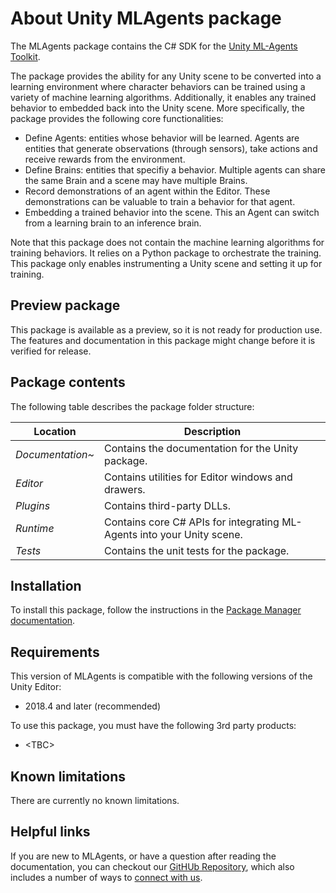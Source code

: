 # About Unity MLAgents package

The MLAgents package contains the C# SDK for the
[Unity ML-Agents Toolkit](https://github.com/Unity-Technologies/ml-agents).

The package provides the ability for any Unity scene to be converted into a learning environment where
character behaviors can be trained using a variety of machine learning algorithms. Additionally, it enables
any trained behavior to embedded back into the Unity scene. More specifically, the package provides the
following core functionalities:
* Define Agents: entities whose behavior will be learned. Agents are entities
that generate observations (through sensors), take actions and receive rewards from the environment.
* Define Brains: entities that specifiy a behavior. Multiple agents can share the same Brain and a scene may
have multiple Brains.
* Record demonstrations of an agent within the Editor. These demonstrations can be valuable to train a behavior for that agent.
* Embedding a trained behavior into the scene. This an Agent can switch from a learning brain to an inference brain.

Note that this package does not contain the machine learning algorithms for training behaviors. It relies on a Python
package to orchestrate the training. This package only enables instrumenting a Unity scene and setting it up for training.

## Preview package
This package is available as a preview, so it is not ready for production use. The features and documentation in this package might change before it is verified for release.


## Package contents

The following table describes the package folder structure:

|**Location**|**Description**|
|---|---|
|*Documentation~*|Contains the documentation for the Unity package.|
|*Editor*|Contains utilities for Editor windows and drawers.|
|*Plugins*|Contains third-party DLLs.|
|*Runtime*|Contains core C# APIs for integrating ML-Agents into your Unity scene. |
|*Tests*|Contains the unit tests for the package.|

<a name="Installation"></a>

## Installation

To install this package, follow the instructions in the [Package Manager documentation](https://docs.unity3d.com/Manual/upm-ui-install.html).


## Requirements

This version of MLAgents is compatible with the following versions of the Unity Editor:

* 2018.4 and later (recommended)


To use this package, you must have the following 3rd party products:

* &lt;TBC&gt;


## Known limitations

There are currently no known limitations.

## Helpful links

If you are new to MLAgents, or have a question after reading the documentation, you can
checkout our [GitHUb Repository](https://github.com/Unity-Technologies/ml-agents), which also
includes a number of ways to [connect with us](https://github.com/Unity-Technologies/ml-agents#community-and-feedback).

